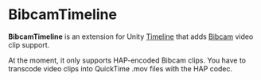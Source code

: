 BibcamTimeline
==============

**BibcamTimeline** is an extension for Unity [Timeline] that adds [Bibcam]
video clip support.

At the moment, it only supports HAP-encoded Bibcam clips. You have to transcode
video clips into QuickTime .mov files with the HAP codec.

[Timeline]: https://docs.unity3d.com/Packages/com.unity.timeline@latest
[Bibcam]: https://github.com/keijiro/Bibcam
[HAP]: https://hap.video

